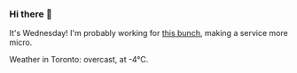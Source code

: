 ### Hi there :wave:

It's Wednesday! I'm probably working for [this bunch](https://github.com/kohofinancial), making a service more micro.

Weather in Toronto: overcast, at -4°C.
